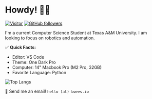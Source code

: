 # Howdy! 👋🏻

[![Visitor](https://visitor-badge.laobi.icu/badge?page_id=bwees.bwees)](https://github.com/bwees) [![GitHub followers](https://img.shields.io/github/followers/bwees.svg?style=social&label=Follow)](https://github.com/bwees?tab=followers)

I'm a current Computer Science Student at Texas A&M University. I am looking to focus on robotics and automation.

✅ **Quick Facts:**
- Editor: VS Code
- Theme: One Dark Pro
- Computer: 14" Macbook Pro (M2 Pro, 32GB)
- Favorite Language: Python

![Top Langs](https://github-readme-stats.vercel.app/api/top-langs/?username=bwees&layout=compact&hide=css,jupyter%20notebook,c,assembly&theme=one_dark_pro)

📨 Send me an email! `hello (at) bwees.io`
